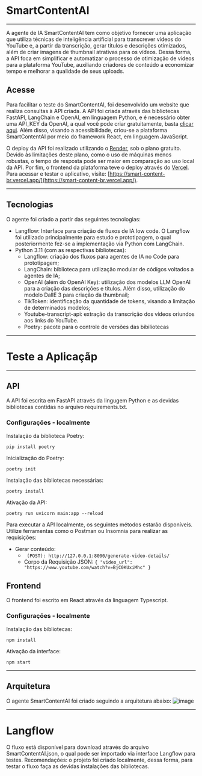 # SmartContentAI
<hr>

A agente de IA SmartContentAI tem como objetivo fornecer uma aplicação que utiliza técnicas de inteligência artificial para transcrever vídeos do YouTube e, a partir da transcrição, gerar títulos e descrições otimizados, além de criar imagens de thumbnail atrativas para os vídeos. Dessa forma, a API foca em simplificar e automatizar o processo de otimização de vídeos para a plataforma YouTube, auxiliando criadores de conteúdo a economizar tempo e melhorar a qualidade de seus uploads.

## Acesse 
Para facilitar o teste do SmartContentAI, foi desenvolvido um website que realiza consultas à API criada. A API foi criada através das bibliotecas FastAPI, LangChain e OpenAI, em linguagem Python, e é necessário obter uma API_KEY da OpenAI, a qual você pode criar gratuitamente, basta [clicar aqui](https://openai.com/index/openai-api/). Além disso, visando a acessibilidade, criou-se a plataforma SmartContentAI por meio do framework React, em linguagem JavaScript. 

O deploy da API foi realizado utilizando o [Render](https://dashboard.render.com/), sob o plano gratuito. Devido às limitações deste plano, como o uso de máquinas menos robustas, o tempo de resposta pode ser maior em comparação ao uso local da API. Por fim, o frontend da plataforma teve o deploy através do [Vercel](https://vercel.com/). Para acessar e testar o aplicativo, visite: [https://smart-content-br.vercel.app/](https://smart-content-br.vercel.app/).

<hr>

## Tecnologias
O agente foi criado a partir das seguintes tecnologias:
- Langflow: Interface para criação de fluxos de IA low code. O Langflow foi utilizado principalmente para estudo e prototipagem, o qual posteriormente fez-se a implementação via Python com LangChain.
- Python 3.11 (com as respectivas bibliotecas): 
  - Langflow: criação dos fluxos para agentes de IA no Code para prototipagem;
  - LangChain: biblioteca para utilização modular de códigos voltados a agentes de IA;
  - OpenAI (além do OpenAI Key): utilização dos modelos LLM OpenAI para a criação das descrições e títulos. Além disso, utilização do modelo DallE 3 para criação da thumbnail;
  - TikToken: identificação da quantidade de tokens, visando a limitação de determinados modelos;
  - Youtube-transcript-api: extração da transcrição dos vídeos oriundos aos links do YouTube.
  - Poetry: pacote para o controle de versões das bibiliotecas

<hr>

# Teste a Aplicaçãp
<hr>

## API
A API foi escrita em FastAPI através da lingugem Python e as devidas bibliotecas contidas no arquivo requirements.txt.

### Configurações - localmente
Instalação da biblioteca Poetry:
```
pip install poetry
```

Inicialização do Poetry:
```
poetry init
```

Instalação das bibliotecas necessárias:
```
poetry install
```

Ativação da API:
```
poetry run uvicorn main:app --reload
```

Para executar a API localmente, os seguintes métodos estarão disponíveis. Utilize ferramentas como o Postman ou Insomnia para realizar as requisições:
- Gerar conteúdo:
  - ``` (POST): http://127.0.0.1:8000/generate-video-details/```
  - Corpo da Requisição JSON: ```{ "video_url": "https://www.youtube.com/watch?v=BjC0KUxiMhc" }```

## Frontend
O frontend foi escrito em React através da linguagem Typescript.

### Configurações - localmente
Instalação das bibliotecas:
```
npm install
```

Ativação da interface:
```
npm start
```

<hr>

## Arquitetura
O agente SmartContentAI foi criado seguindo a arquitetura abaixo:
![image](https://github.com/user-attachments/assets/2cf43b43-30af-4b1e-8a0d-d436372b065b)

<hr>

# Langflow
O fluxo está disponível para download através do arquivo SmartContentAI.json, o qual pode ser importado via interface Langflow para testes. Recomendações: o projeto foi criado localmente, dessa forma, para testar o fluxo faça as devidas instalações das bibliotecas.
